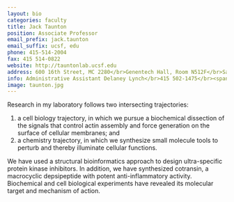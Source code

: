 ```yaml
---
layout: bio
categories: faculty
title: Jack Taunton
position: Associate Professor
email_prefix: jack.taunton
email_suffix: ucsf, edu
phone: 415-514-2004
fax: 415 514-0822
website: http://tauntonlab.ucsf.edu
address: 600 16th Street, MC 2280</br>Genentech Hall, Room N512F</br>San Francisco, CA 94158-2280</br>
info: Administrative Assistant Delaney Lynch</br>415 502-1475</br><span class="e">delaney.lynch / ucsf, edu</span>
image: taunton.jpg
---
```



Research in my laboratory follows two intersecting trajectories:
1. a cell biology trajectory, in which we pursue a biochemical dissection of the signals that control actin assembly and force generation on the surface of cellular membranes; and 
2. a chemistry trajectory, in which we synthesize small molecule tools to perturb and thereby illuminate cellular functions. 

We have used a structural bioinformatics approach to design ultra-specific protein kinase inhibitors. In addition, we have synthesized cotransin, a macrocyclic depsipeptide with potent anti-inflammatory activity. Biochemical and cell biological experiments have revealed its molecular target and mechanism of action.
